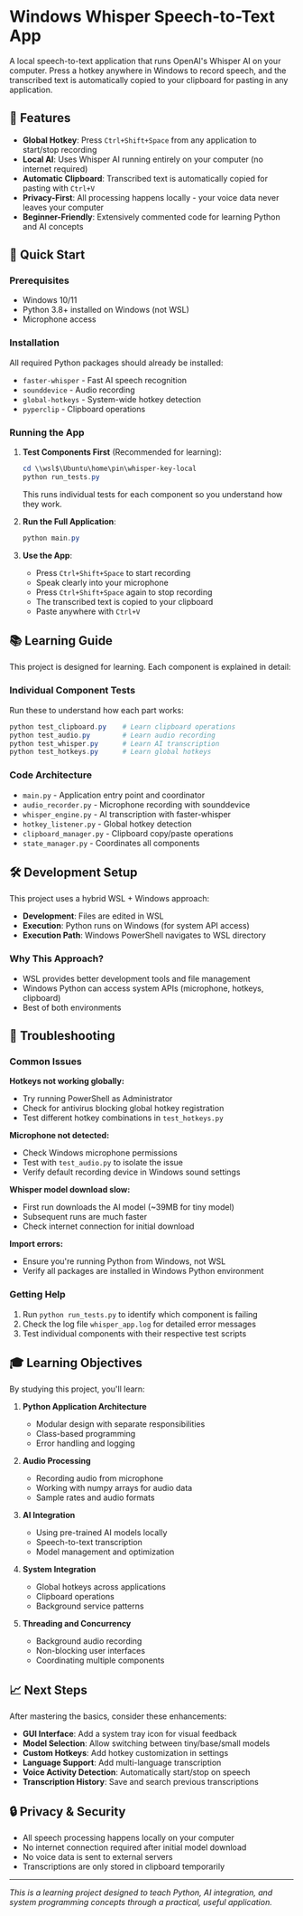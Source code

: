 # Windows Whisper Speech-to-Text App

A local speech-to-text application that runs OpenAI's Whisper AI on your computer. Press a hotkey anywhere in Windows to record speech, and the transcribed text is automatically copied to your clipboard for pasting in any application.

## 🎯 Features

- **Global Hotkey**: Press `Ctrl+Shift+Space` from any application to start/stop recording
- **Local AI**: Uses Whisper AI running entirely on your computer (no internet required)
- **Automatic Clipboard**: Transcribed text is automatically copied for pasting with `Ctrl+V`
- **Privacy-First**: All processing happens locally - your voice data never leaves your computer
- **Beginner-Friendly**: Extensively commented code for learning Python and AI concepts

## 🚀 Quick Start

### Prerequisites
- Windows 10/11
- Python 3.8+ installed on Windows (not WSL)
- Microphone access

### Installation
All required Python packages should already be installed:
- `faster-whisper` - Fast AI speech recognition
- `sounddevice` - Audio recording
- `global-hotkeys` - System-wide hotkey detection  
- `pyperclip` - Clipboard operations

### Running the App

1. **Test Components First** (Recommended for learning):
   ```powershell
   cd \\wsl$\Ubuntu\home\pin\whisper-key-local
   python run_tests.py
   ```
   This runs individual tests for each component so you understand how they work.

2. **Run the Full Application**:
   ```powershell
   python main.py
   ```

3. **Use the App**:
   - Press `Ctrl+Shift+Space` to start recording
   - Speak clearly into your microphone  
   - Press `Ctrl+Shift+Space` again to stop recording
   - The transcribed text is copied to your clipboard
   - Paste anywhere with `Ctrl+V`

## 📚 Learning Guide

This project is designed for learning. Each component is explained in detail:

### Individual Component Tests
Run these to understand how each part works:

```powershell
python test_clipboard.py    # Learn clipboard operations
python test_audio.py        # Learn audio recording
python test_whisper.py      # Learn AI transcription  
python test_hotkeys.py      # Learn global hotkeys
```

### Code Architecture
- `main.py` - Application entry point and coordinator
- `audio_recorder.py` - Microphone recording with sounddevice
- `whisper_engine.py` - AI transcription with faster-whisper
- `hotkey_listener.py` - Global hotkey detection
- `clipboard_manager.py` - Clipboard copy/paste operations
- `state_manager.py` - Coordinates all components

## 🛠️ Development Setup

This project uses a hybrid WSL + Windows approach:
- **Development**: Files are edited in WSL
- **Execution**: Python runs on Windows (for system API access)
- **Execution Path**: Windows PowerShell navigates to WSL directory

### Why This Approach?
- WSL provides better development tools and file management
- Windows Python can access system APIs (microphone, hotkeys, clipboard)
- Best of both environments

## 🔧 Troubleshooting

### Common Issues

**Hotkeys not working globally:**
- Try running PowerShell as Administrator
- Check for antivirus blocking global hotkey registration
- Test different hotkey combinations in `test_hotkeys.py`

**Microphone not detected:**
- Check Windows microphone permissions
- Test with `test_audio.py` to isolate the issue
- Verify default recording device in Windows sound settings

**Whisper model download slow:**
- First run downloads the AI model (~39MB for tiny model)
- Subsequent runs are much faster
- Check internet connection for initial download

**Import errors:**
- Ensure you're running Python from Windows, not WSL
- Verify all packages are installed in Windows Python environment

### Getting Help
1. Run `python run_tests.py` to identify which component is failing
2. Check the log file `whisper_app.log` for detailed error messages
3. Test individual components with their respective test scripts

## 🎓 Learning Objectives

By studying this project, you'll learn:

1. **Python Application Architecture**
   - Modular design with separate responsibilities
   - Class-based programming
   - Error handling and logging

2. **Audio Processing**
   - Recording audio from microphone
   - Working with numpy arrays for audio data
   - Sample rates and audio formats

3. **AI Integration**
   - Using pre-trained AI models locally
   - Speech-to-text transcription
   - Model management and optimization

4. **System Integration**
   - Global hotkeys across applications
   - Clipboard operations
   - Background service patterns

5. **Threading and Concurrency**
   - Background audio recording
   - Non-blocking user interfaces
   - Coordinating multiple components

## 📈 Next Steps

After mastering the basics, consider these enhancements:

- **GUI Interface**: Add a system tray icon for visual feedback
- **Model Selection**: Allow switching between tiny/base/small models
- **Custom Hotkeys**: Add hotkey customization in settings
- **Language Support**: Add multi-language transcription
- **Voice Activity Detection**: Automatically start/stop on speech
- **Transcription History**: Save and search previous transcriptions

## 🔒 Privacy & Security

- All speech processing happens locally on your computer
- No internet connection required after initial model download
- No voice data is sent to external servers
- Transcriptions are only stored in clipboard temporarily

---

*This is a learning project designed to teach Python, AI integration, and system programming concepts through a practical, useful application.*
